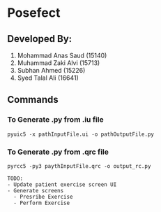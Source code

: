 # Posefect

Developed By:
---
1. Mohammad Anas Saud (15140)
2. Muhammad Zaki Alvi (15713)
3. Subhan Ahmed (15226)
4. Syed Talal Ali (16641)

## Commands
### To Generate .py from .iu file
`pyuic5 -x pathInputFile.ui -o pathOutputFile.py`
### To Generate .py from .qrc file 
`pyrcc5 -py3 paythInputFile.qrc -o output_rc.py`

```
TODO: 
- Update patient exercise screen UI
- Generate screens
  - Presribe Exercise
  - Perform Exercise
```